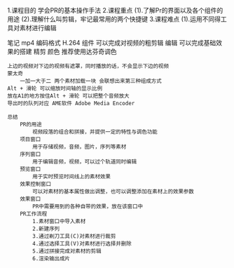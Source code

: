 1.课程目的
    学会PR的基本操作手法
2.课程重点
    (1).了解Pr的界面以及各个组件的用途
    (2).理解什么叫剪辑，牢记最常用的两个快捷键
3.课程难点
    (1).运用不同得工具对素材进行编辑

笔记
    mp4 编码格式 H.264
    组件 可以完成对视频的粗剪辑
    编辑 可以完成基础效果的搭建 精剪
    颜色 推荐使用达芬奇调色

    上边的视频对下边的视频有遮罩，同时播放的话，不会显示下边的视频
    蒙太奇
        一加一大于二 两个素材加载一块 会联想出来第三种组成方式
    Alt + 滑轮 可以缩放时间轴的显示比例
    放在A1的地方按住Alt + 滑轮 可以把整个音频放大
    导出时的队列对应 AME软件 Adobe Media Encoder

    总结
        PR的用途
            视频段落的组合和拼接，并提供一定的特性与调色功能
        项目窗口
            用于存储视频，音频，图片，序列等素材
        序列窗口
            用于编辑音频，视频，可以过个轨道同时编辑
        预览窗口
            用于实时预览时间线上的素材效果
        效果控制窗口
            可以对素材的基本属性做出调整，也可以调整添加在素材上的效果参数
        效果窗口
            PR中需要用到的各种自带的效果，放在该窗口中
        PR工作流程
            1.素材窗口中导入素材
            2.新建序列
            3.通过剃刀工具(C)对素材进行裁剪
            4.通过选择工具(V)对素材进行选择并删除
            5.通过拼接完成对素材的剪辑
            6.渲染输出成片